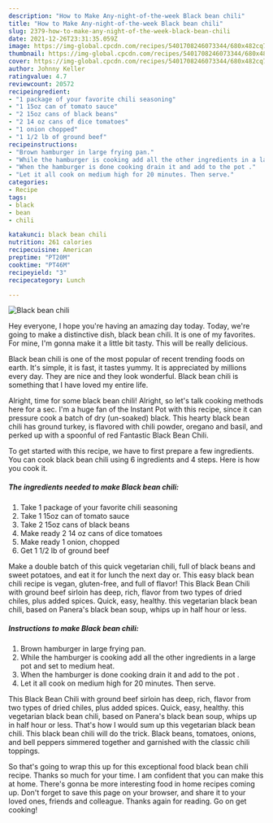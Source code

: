 ```yaml
---
description: "How to Make Any-night-of-the-week Black bean chili"
title: "How to Make Any-night-of-the-week Black bean chili"
slug: 2379-how-to-make-any-night-of-the-week-black-bean-chili
date: 2021-12-26T23:31:35.059Z
image: https://img-global.cpcdn.com/recipes/5401708246073344/680x482cq70/black-bean-chili-recipe-main-photo.jpg
thumbnail: https://img-global.cpcdn.com/recipes/5401708246073344/680x482cq70/black-bean-chili-recipe-main-photo.jpg
cover: https://img-global.cpcdn.com/recipes/5401708246073344/680x482cq70/black-bean-chili-recipe-main-photo.jpg
author: Johnny Keller
ratingvalue: 4.7
reviewcount: 20572
recipeingredient:
- "1 package of your favorite chili seasoning"
- "1 15oz can of tomato sauce"
- "2 15oz cans of black beans"
- "2 14 oz cans of dice tomatoes"
- "1 onion chopped"
- "1 1/2 lb of ground beef"
recipeinstructions:
- "Brown hamburger in large frying pan."
- "While the hamburger is cooking add all the other ingredients in a large pot and set to medium heat."
- "When the hamburger is done cooking drain it and add to the pot ."
- "Let it all cook on medium high for 20 minutes. Then serve."
categories:
- Recipe
tags:
- black
- bean
- chili

katakunci: black bean chili 
nutrition: 261 calories
recipecuisine: American
preptime: "PT20M"
cooktime: "PT46M"
recipeyield: "3"
recipecategory: Lunch

---
```



![Black bean chili](https://img-global.cpcdn.com/recipes/5401708246073344/680x482cq70/black-bean-chili-recipe-main-photo.jpg)

Hey everyone, I hope you're having an amazing day today. Today, we're going to make a distinctive dish, black bean chili. It is one of my favorites. For mine, I'm gonna make it a little bit tasty. This will be really delicious.

Black bean chili is one of the most popular of recent trending foods on earth. It's simple, it is fast, it tastes yummy. It is appreciated by millions every day. They are nice and they look wonderful. Black bean chili is something that I have loved my entire life.

Alright, time for some black bean chili! Alright, so let&#39;s talk cooking methods here for a sec. I&#39;m a huge fan of the Instant Pot with this recipe, since it can pressure cook a batch of dry (un-soaked) black. This hearty black bean chili has ground turkey, is flavored with chili powder, oregano and basil, and perked up with a spoonful of red Fantastic Black Bean Chili.


To get started with this recipe, we have to first prepare a few ingredients. You can cook black bean chili using 6 ingredients and 4 steps. Here is how you cook it.

<!--inarticleads1-->

##### The ingredients needed to make Black bean chili:

1. Take 1 package of your favorite chili seasoning
1. Take 1 15oz can of tomato sauce
1. Take 2 15oz cans of black beans
1. Make ready 2 14 oz cans of dice tomatoes
1. Make ready 1 onion, chopped
1. Get 1 1/2 lb of ground beef


Make a double batch of this quick vegetarian chili, full of black beans and sweet potatoes, and eat it for lunch the next day or. This easy black bean chili recipe is vegan, gluten-free, and full of flavor! This Black Bean Chili with ground beef sirloin has deep, rich, flavor from two types of dried chiles, plus added spices. Quick, easy, healthy. this vegetarian black bean chili, based on Panera&#39;s black bean soup, whips up in half hour or less. 

<!--inarticleads2-->

##### Instructions to make Black bean chili:

1. Brown hamburger in large frying pan.
1. While the hamburger is cooking add all the other ingredients in a large pot and set to medium heat.
1. When the hamburger is done cooking drain it and add to the pot .
1. Let it all cook on medium high for 20 minutes. Then serve.


This Black Bean Chili with ground beef sirloin has deep, rich, flavor from two types of dried chiles, plus added spices. Quick, easy, healthy. this vegetarian black bean chili, based on Panera&#39;s black bean soup, whips up in half hour or less. That&#39;s how I would sum up this vegetarian black bean chili. This black bean chili will do the trick. Black beans, tomatoes, onions, and bell peppers simmered together and garnished with the classic chili toppings. 

So that's going to wrap this up for this exceptional food black bean chili recipe. Thanks so much for your time. I am confident that you can make this at home. There's gonna be more interesting food in home recipes coming up. Don't forget to save this page on your browser, and share it to your loved ones, friends and colleague. Thanks again for reading. Go on get cooking!
